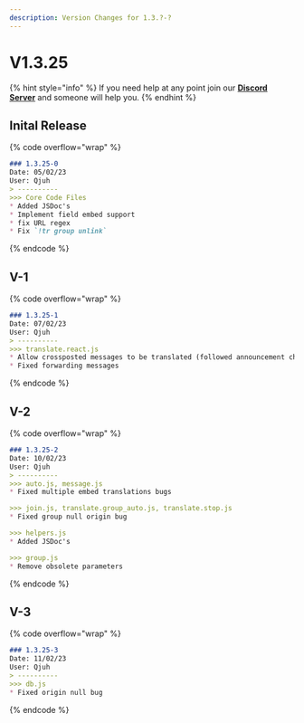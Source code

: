 ```yaml
---
description: Version Changes for 1.3.?-?
---
```


# V1.3.25

{% hint style="info" %}
If you need help at any point join our [**Discord Server**](https://discord.gg/mgNR64R) and someone will help you.
{% endhint %}

## Inital Release

{% code overflow="wrap" %}
```markdown
### 1.3.25-0
Date: 05/02/23
User: Qjuh 
> ----------
>>> Core Code Files
* Added JSDoc's
* Implement field embed support
* fix URL regex
* Fix `!tr group unlink`
```
{% endcode %}

## V-1

{% code overflow="wrap" %}
```markdown
### 1.3.25-1
Date: 07/02/23
User: Qjuh 
> ----------
>>> translate.react.js
* Allow crossposted messages to be translated (followed announcement channels)
* Fixed forwarding messages
```
{% endcode %}

## V-2

{% code overflow="wrap" %}
```markdown
### 1.3.25-2
Date: 10/02/23
User: Qjuh 
> ----------
>>> auto.js, message.js
* Fixed multiple embed translations bugs 

>>> join.js, translate.group_auto.js, translate.stop.js
* Fixed group null origin bug

>>> helpers.js
* Added JSDoc's

>>> group.js
* Remove obsolete parameters
```
{% endcode %}

## V-3

{% code overflow="wrap" %}
```markdown
### 1.3.25-3
Date: 11/02/23
User: Qjuh 
> ----------
>>> db.js
* Fixed origin null bug
```
{% endcode %}
